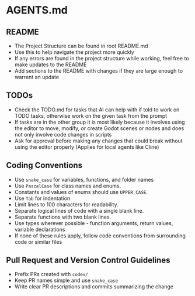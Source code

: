 # AGENTS.md

## README

- The Project Structure can be found in root README.md
- Use this to help navigate the project more quickly
- If any errors are found in the project structure while working, feel free to make updates to the README
- Add sections to the README with changes if they are large enough to warrent an update

## TODOs

- Check the TODO.md for tasks that AI can help with if told to work on TODO tasks, otherwise work on the given task from the prompt
- If tasks are in the other group it is most likely because it involves using the editor to move, modify, or create Godot scenes or nodes and does not only involve code changes in scripts
- Ask for approval before making any changes that could break without using the editor properly (Applies for local agents like Cline)

## Coding Conventions
- Use `snake_case` for variables, functions, and folder names
- Use `PascalCase` for class names and enums.
- Constants and values of enums should use `UPPER_CASE`.
- Use `Tab` for indentation
- Limit lines to 100 characters for readability.
- Separate logical lines of code with a single blank line.
- Separate functions with two blank lines.
- Use types wherever possible - function arguments, return values, variable declarations
- If none of these rules apply, follow code conventions from surrounding code or similar files

## Pull Request and Version Control Guidelines

- Prefix PRs created with `codex/`
- Keep PR names simple and use `snake_case`
- Write clear PR descriptions and commits summarizing the change
